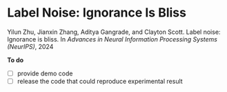 # Label Noise: Ignorance Is Bliss

Yilun Zhu, Jianxin Zhang, Aditya Gangrade, and Clayton Scott. Label noise: Ignorance is bliss. In *Advances in Neural Information Processing Systems (NeurIPS)*, 2024

**To do**
- [ ] provide demo code
- [ ] release the code that could reproduce experimental result
